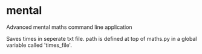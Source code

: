 # mental
Advanced mental maths command line application

Saves times in seperate txt file. path is defined at top of maths.py in a global variable called 'times_file'.
